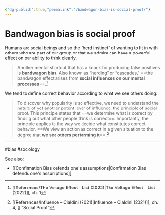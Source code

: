 ```yaml
---
{"dg-publish":true,"permalink":"/bandwagon-bias-is-social-proof/"}
---
```


# Bandwagon bias is social proof

Humans are social beings and so the “herd instinct” of wanting to fit in with others who are part of our group or that we admire can have a powerful effect on our ability to think clearly.

> Another mental shortcut that has a knack for producing false positives is **bandwagon bias**. Also known as “herding” or “cascades,” ==the bandwagon effect arises from **social influences on our mental processes**==.[^1]

We tend to define correct behavior according to what we see others doing:

> To discover why popularity is so effective, we need to understand the nature of yet another potent lever of influence: the principle of social proof. This principle states that ==we determine what is correct by finding out what other people think is correct==. Importantly, the principle applies to the way we decide what constitutes correct behavior. ==We view an action as correct in a given situation to the degree that **we see others performing it**==.[^2]

---
#bias #sociology 

See also:
- [[Confirmation Bias defends one's assumptions\|Confirmation Bias defends one's assumptions]]

[^1]: [[References/The Voltage Effect – List (2022)\|The Voltage Effect – List (2022)]], ch. 1
[^2]: [[References/Influence – Cialdini (2021)\|Influence – Cialdini (2021)]], ch. 4, § “Social Proof”
